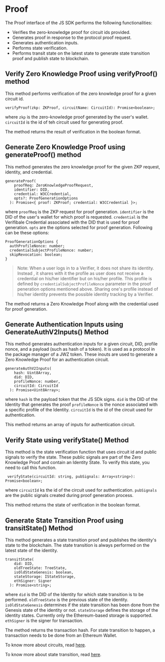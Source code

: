 # Proof

The Proof interface of the JS SDK performs the following functionalities:

- Verifies the zero-knowledge proof for circuit ids provided.
- Generates proof in response to the protocol proof request.
- Generates authentication inputs.
- Performs state verification.
- Performs transit state on the latest state to generate state transition proof and publish state to blockchain. 

## Verify Zero Knowledge Proof using verifyProof() method

This method performs verification of the zero knowledge proof for a given circuit id. 

```
verifyProof(zkp: ZKProof, circuitName: CircuitId): Promise<boolean>;
```
where `zkp` is the zero-knowledge proof generated by the user's wallet.
`circuitId` is the id of teh circuit used for generating proof. 

The method returns the result of verification in the boolean format.  
  
## Generate Zero Knowledge Proof using generateProof() method

This method generates the zero knowledge proof for the given ZKP request, identity, and credential.  

```
generateProof(
    proofReq: ZeroKnowledgeProofRequest,
    identifier: DID,
    credential: W3CCredential,
    opts?: ProofGenerationOptions
  ): Promise<{ proof: ZKProof; credential: W3CCredential }>;
```
where `proofReq` is the ZKP request for proof generation.
`identifier` is the DID of the user's wallet for which proof is requested.
`credential` is the Verifibale Credential associated with the DID that is used for proof generation. 
`opts` are the options selected for proof generation. Following can be these options:

```
ProofGenerationOptions {
  authProfileNonce: number;
  credentialSubjectProfileNonce: number;
  skipRevocation: boolean;
}
```
> Note: When a user logs in to a Verifier, it does not share its identity. Instead , it shares with it the profile as user does not receive a credential on his/her identifier but on his/her profile. This profile is defined by `credentialSubjectProfileNonce` parameter in the proof peneration options mentioned above. Sharing one's profile instead of his/her identity  prevents the possible identity tracking by a Verifier. 

The method returns a Zero Knowledge Proof along with the credential used for proof generation. 

## Generate Authentication Inputs using GenerateAuthV2Inputs() Method

This method generates authentication inputs for a given circuit, DID, profile nonce, and a payload (such as hash of a token). It is used as a protocol in the package manager of a JWZ token. These inouts are used to generate a Zero Knowledge Proof for an authentication circuit. 

```
generateAuthV2Inputs(
    hash: Uint8Array,
    did: DID,
    profileNonce: number,
    circuitId: CircuitId
  ): Promise<Uint8Array>; 
``` 
where `hash` is the payload token that the JS SDk signs.
`did` is the DID of the Identity that generates the proof
`profileNonce` is the nonce associated with a specific profile of the Identity. 
`circuitId` is the id of the circuit used for authentication. 

This method returns an array of inputs for authentication circuit. 


## Verify State using verifyState() Method

This method is the state verification function that uses circuit id and public signals to verify the state. These public signals are part of the Zero Knowledge Proof and contain an Identity State. To verify this state, you need to call this function. 

```
 verifyState(circuitId: string, pubSignals: Array<string>): Promise<boolean>;
```
where `circuitId` ks the id of the circuit used for authentication. 
`pubSignals` are the public signals created during proof generation process. 

This method returns the state of verification in the boolean format. 

## Generate State Transition Proof using transitState() Method

This method generates a state transition proof and publishes the identity's state to the blockchain. The state transition is always performed on the latest state of the identity.

```
transitState(
    did: DID,
    oldTreeState: TreeState,
    isOldStateGenesis: boolean,
    stateStorage: IStateStorage,
    ethSigner: Signer
  ): Promise<string>;
```

where `did` is the DID of the Identity for which state transition is to be performed. 
`oldTreeState` is the previous state of the identity.
`isOldStateGenesis` determines if the  state transition has been done from the Genesis state of the identity or not. 
`stateStorage` defines the storage of the identity states. Currently only the Ethereum-based storage is supported. 
`ethSigner` is the signer for transaction. 

The method returns the transaction hash. For state transition to happen, a transaction needs to be done from an Ethereum Wallet. 

To know more about circuits, read [here](https://docs.iden3.io/protocol/main-circuits/). 

To know more about state transition, read [here](https://docs.iden3.io/getting-started/state-transition/state-transition/).